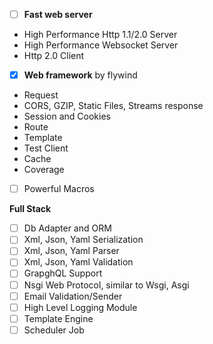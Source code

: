 - [ ] **Fast web server**

- High Performance Http 1.1/2.0 Server
- High Performance Websocket Server
- Http 2.0 Client

- [x] **Web framework** by flywind

- Request 
- CORS,  GZIP, Static Files, Streams response
- Session and Cookies
- Route
- Template
- Test Client
- Cache
- Coverage
- [ ] Powerful Macros

**Full Stack**

- [ ] Db Adapter and ORM
- [ ] Xml, Json, Yaml Serialization 
- [ ] Xml, Json, Yaml Parser
- [ ] Xml, Json, Yaml Validation
- [ ] GrapghQL Support
- [ ] Nsgi Web Protocol, similar to Wsgi, Asgi
- [ ] Email Validation/Sender
- [ ] High Level Logging Module
- [ ] Template Engine
- [ ] Scheduler Job
